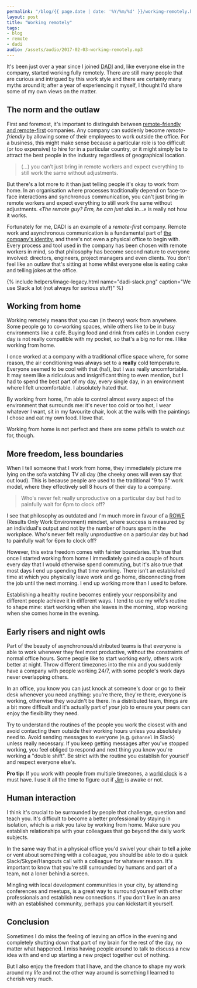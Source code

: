 ```yaml
---
permalink: "/blog/{{ page.date | date: '%Y/%m/%d' }}/working-remotely.html"
layout: post
title: "Working remotely"
tags:
- blog
- remote
- dadi
audio: /assets/audio/2017-02-03-working-remotely.mp3
---
```

It's been just over a year since I joined [DADI](https://dadi.tech) and, like everyone else in the company, started working fully remotely. There are still many people that are curious and intrigued by this work style and there are certainly many myths around it; after a year of experiencing it myself, I thought I'd share some of my own views on the matter.<!--more-->

## The norm and the outlaw

First and foremost, it's important to distinguish between [remote-friendly and remote-first](https://zachholman.com/posts/remote-first/) companies. Any company can suddenly become *remote-friendly* by allowing some of their employees to work outside the office. For a business, this might make sense because a particular role is too difficult (or too expensive) to hire for in a particular country, or it might simply be to attract the best people in the industry regardless of geographical location.

> (...) you can’t just bring in remote workers and expect everything to still work the same without adjustments.

But there's a lot more to it than just telling people it's okay to work from home. In an organisation where processes traditionally depend on face-to-face interactions and synchronous communication, you can't just bring in remote workers and expect everything to still work the same without adjustments. *«The remote guy? Erm, he can just dial in...»* is really not how it works.

Fortunately for me, DADI is an example of a *remote-first* company. Remote work and asynchronous communication is a fundamental part of [the company's identity](https://dadi.tech/careers/), and there's not even a physical office to begin with. Every process and tool used in the company has been chosen with remote workers in mind, so that philosophy has become second nature to everyone involved: directors, engineers, project managers and even clients. You don't feel like an outlaw that's sitting at home whilst everyone else is eating cake and telling jokes at the office.

{% include helpers/image-legacy.html name="dadi-slack.png" caption="We use Slack a lot (not always for serious stuff)" %}

## Working from home

Working remotely means that you can (in theory) work from anywhere. Some people go to co-working spaces, while others like to be in busy environments like a café. Buying food and drink from cafés in London every day is not really compatible with my pocket, so that's a big *no* for me. I like working from home.

I once worked at a company with a traditional office space where, for some reason, the air conditioning was always set to a **really** cold temperature. Everyone seemed to be cool with that (ha!), but I was really uncomfortable. It may seem like a ridiculous and insignificant thing to even mention, but I had to spend the best part of my day, every single day, in an environment where I felt uncomfortable. I absolutely hated that.

By working from home, I'm able to control almost every aspect of the environment that surrounds me: it's never too cold or too hot, I wear whatever I want, sit in my favourite chair, look at the walls with the paintings I chose and eat my own food. I love that.

Working from home is not perfect and there are some pitfalls to watch out for, though.

## More freedom, less boundaries

When I tell someone that I work from home, they immediately picture me lying on the sofa watching TV all day (the cheeky ones will even say that out loud). This is because people are used to the traditional "9 to 5" work model, where they effectively sell 8 hours of their day to a company.

> Who's never felt really unproductive on a particular day but had to painfully wait for 6pm to clock off?

I see that philosophy as outdated and I'm much more in favour of a [ROWE](https://en.wikipedia.org/wiki/ROWE) (Results Only Work Environment) mindset, where success is measured by an individual's output and not by the number of hours spent in the workplace. Who's never felt really unproductive on a particular day but had to painfully wait for 6pm to clock off?

However, this extra freedom comes with fainter boundaries. It's true that once I started working from home I immediately gained a couple of hours every day that I would otherwise spend commuting, but it's also true that most days I end up spending that time working. There isn't an established time at which you physically leave work and go home, disconnecting from the job until the next morning. I end up working more than I used to before.

Establishing a healthy routine becomes entirely your responsibility and different people achieve it in different ways. I tend to use my wife's routine to shape mine: start working when she leaves in the morning, stop working when she comes home in the evening.

## Early risers and night owls

Part of the beauty of asynchronous/distributed teams is that everyone is able to work whenever they feel most productive, without the constraints of normal office hours. Some people like to start working early, others work better at night. Throw different timezones into the mix and you suddenly have a company with people working 24/7, with some people's work days never overlapping others.

In an office, you know you can just knock at someone's door or go to their desk whenever you need anything: you're there, they're there, everyone is working, otherwise they wouldn't be there. In a distributed team, things are a bit more difficult and it's actually part of *your* job to ensure your peers can enjoy the flexibility they need.

Try to understand the routines of the people you work the closest with and avoid contacting them outside their working hours unless you absolutely need to. Avoid sending messages to everyone (e.g. `@channel` in Slack) unless really necessary. If you keep getting messages after you've stopped working, you feel obliged to respond and next thing you know you're working a "double shift". Be strict with the routine you establish for yourself and respect everyone else's.

**Pro tip:** If you work with people from multiple timezones, a [world clock](https://itunes.apple.com/gb/app/status-clock/id552792489?mt=12) is a must have. I use it all the time to figure out if [Jim](https://github.com/jimlambie) is awake or not.

## Human interaction

I think it's crucial to be surrounded by people that challenge, question and teach you. It's difficult to become a better professional by staying in isolation, which is a risk you take by working from home. Make sure you establish relationships with your colleagues that go beyond the daily work subjects.

In the same way that in a physical office you'd swivel your chair to tell a joke or vent about something with a colleague, you should be able to do a quick Slack/Skype/Hangouts call with a colleague for whatever reason. It's important to know that you're still surrounded by humans and part of a team, not a loner behind a screen.

Mingling with local development communities in your city, by attending conferences and meetups, is a great way to surround yourself with other professionals and establish new connections. If you don't live in an area with an established community, perhaps you can kickstart it yourself.

## Conclusion

Sometimes I do miss the feeling of leaving an office in the evening and completely shutting down that part of my brain for the rest of the day, no matter what happened. I miss having people around to talk to discuss a new idea with and end up starting a new project together out of nothing.

But I also enjoy the freedom that I have, and the chance to shape my work around my life and not the other way around is something I learned to cherish very much.<!--tomb-->